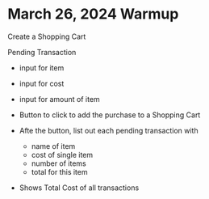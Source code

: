 # March 26, 2024  Warmup

Create a Shopping Cart

Pending Transaction
- input for item
- input for cost
- input for amount of item

- Button to click to add the purchase to a Shopping Cart

- Afte the button, list out each pending transaction with
  - name of item
  - cost of single item
  - number of items
  - total for this item

- Shows Total Cost of all transactions
